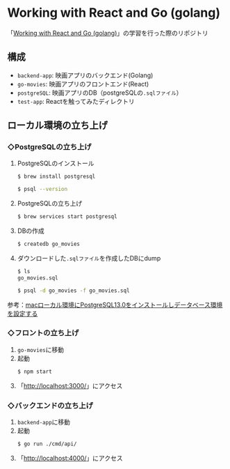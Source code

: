 # Working with React and Go (golang)
「[Working with React and Go (golang)](https://www.udemy.com/course/working-with-react-and-go-golang/)」の学習を行った際のリポジトリ

## 構成
* `backend-app`: 映画アプリのバックエンド(Golang)
* `go-movies`: 映画アプリのフロントエンド(React)
* `postgreSQL`: 映画アプリのDB（postgreSQLの`.sqlファイル`）
* `test-app`: Reactを触ってみたディレクトリ

## ローカル環境の立ち上げ
### ◇PostgreSQLの立ち上げ
1. PostgreSQLのインストール
    ```bash
    $ brew install postgresql
    ```
    ```bash
    $ psql --version
    ```
2. PostgreSQLの立ち上げ
    ```bash
    $ brew services start postgresql
    ```
3. DBの作成
    ```bash
    $ createdb go_movies
    ```
4. ダウンロードした`.sqlファイル`を作成したDBにdump
    ```bash
    $ ls
    go_movies.sql
    ```
    ```bash
    $ psql -d go_movies -f go_movies.sql
    ```
参考：[macローカル環境にPostgreSQL13.0をインストールしデータベース環境を設定する](https://tomato-develop.com/mac-local-postgresql-database/)

### ◇フロントの立ち上げ
1. `go-movies`に移動
2. 起動
    ```bash
    $ npm start
    ```
3. 「[http://localhost:3000/](http://localhost:3000/)」にアクセス

### ◇バックエンドの立ち上げ
1. `backend-app`に移動
2. 起動
    ```bash
    $ go run ./cmd/api/
    ```
3. 「[http://localhost:4000/](http://localhost:4000/)」にアクセス
